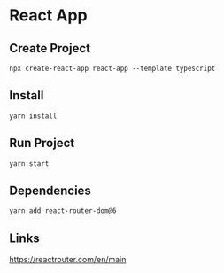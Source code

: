 # React App

## Create Project

```shell
npx create-react-app react-app --template typescript
```

## Install

```shell
yarn install
```

## Run Project

```shell
yarn start
```

## Dependencies

```shell
yarn add react-router-dom@6
```

## Links

https://reactrouter.com/en/main